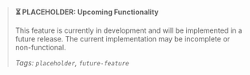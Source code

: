 > **⏳ PLACEHOLDER: Upcoming Functionality**
> 
> This feature is currently in development and will be implemented in a future release. The current implementation may be incomplete or non-functional.
>
> *Tags: `placeholder`, `future-feature`*